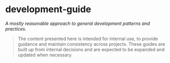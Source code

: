 # development-guide

*A mostly reasonable approach to general development patterns and practices.*

> The content presented here is intended for internal use, to provide guidance and maintain consistency across projects. These guides are built up from internal decisions and are expected to be expanded and updated when necessary.

